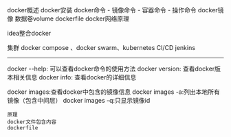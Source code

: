 docker概述
docker安装
docker命令
	- 镜像命令
	- 容器命令
	- 操作命令
docker镜像
数据卷volume
dockerfile
docker网络原理

idea整合docker

集群 docker compose 、docker swarm、kubernetes
CI/CD jenkins

----------------------------------------------------------------------------------------------------------------------
docker --help: 可以查看docker命令的使用方法
docker version: 查看docker版本相关信息
docker info: 查看docker的详细信息


docker images:查看docker中包含的镜像信息
docker images -a:列出本地所有镜像（包含中间层）
docker images -q:只显示镜像id

``````
原理
docker文件包含内容
dockerfile


